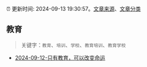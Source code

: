 :alarm_clock: 更新时间: 2024-09-13 19:30:57。[文章来源](/README.md)、[文章分类](/TAGS.md)

## 教育


> 关键字：`教育`、`培训`、`学校`、`教育培训`、`教育学校`



- [2024-09-12-只有教育，可以改变命运](https://xueqiu.com/7255826520/304447556) 
